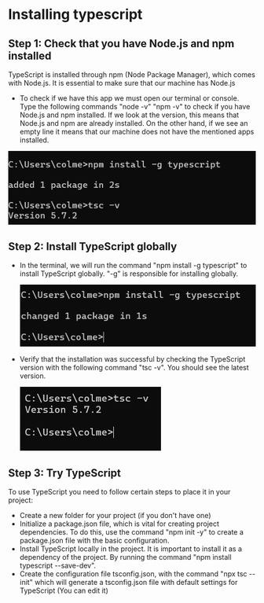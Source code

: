 # Installing typescript
## Step 1: Check that you have Node.js and npm installed
TypeScript is installed through npm (Node Package Manager), which comes with Node.js. It is essential to make sure that our machine has Node.js
- To check if we have this app we must open our terminal or console. Type the following commands "node -v" "npm -v" to check if you have Node.js and npm installed.
If we look at the version, this means that Node.js and npm are already installed. On the other hand, if we see an empty line it means that our machine does not have the mentioned apps installed.

![verificcion](imagenes/typescript.png "Verificacion")

## Step 2: Install TypeScript globally
- In the terminal, we will run the command "npm install -g typescript" to install TypeScript globally. "-g" is responsible for installing globally.

  ![Version](imagenes/-g.png "Version")
  
- Verify that the installation was successful by checking the TypeScript version with the following command "tsc -v". You should see the latest version.

  ![Version](imagenes/tsc.png "Version")
  
## Step 3: Try TypeScript
To use TypeScript you need to follow certain steps to place it in your project:
- Create a new folder for your project (if you don't have one)
- Initialize a package.json file, which is vital for creating project dependencies. To do this, use the command "npm init -y" to create a package.json file with the basic configuration.
- Install TypeScript locally in the project. It is important to install it as a dependency of the project. By running the command "npm install typescript --save-dev".
- Create the configuration file tsconfig.json, with the command "npx tsc --init" which will generate a tsconfig.json file with default settings for TypeScript (You can edit it)
